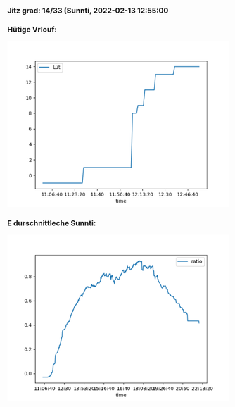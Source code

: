 ### Jitz grad: 14/33 (Sunnti, 2022-02-13 12:55:00

### Hütige Vrlouf:
![Graph](Today.png)

### E durschnittleche Sunnti:
![Graph](Sunnti.png)